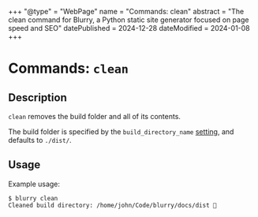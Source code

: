 +++
"@type" = "WebPage"
name = "Commands: clean"
abstract = "The clean command for Blurry, a Python static site generator focused on page speed and SEO"
datePublished = 2024-12-28
dateModified = 2024-01-08
+++

# Commands: `clean`

## Description

`clean` removes the build folder and all of its contents.

The build folder is specified by the `build_directory_name` [setting](./../configuration/settings.md), and defaults to `./dist/`.

## Usage

Example usage:

```shell
$ blurry clean
Cleaned build directory: /home/john/Code/blurry/docs/dist 🧹
```
